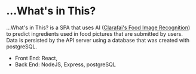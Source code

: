 <h1>...What's in This?</h1>
...What's in This? is a SPA that uses AI (<a href="">Clarafai's Food Image Recognition</a>) to predict ingredients used in food pictures that are submitted by users. 
 Data is persisted by the API server using a database that was created with postgreSQL.

<ul>
<li>Front End: React, </li>
<li>Back End: NodeJS, Express, postgreSQL</li>
</ul>
